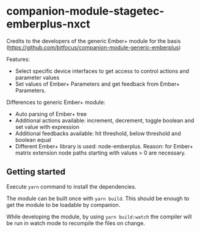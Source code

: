 # companion-module-stagetec-emberplus-nxct

Credits to the developers of the generic Ember+ module for the basis (https://github.com/bitfocus/companion-module-generic-emberplus)

Features:
- Select specific device interfaces to get access to control actions and parameter values
- Set values of Ember+ Parameters and get feedback from Ember+ Parameters.

Differences to generic Ember+ module:
- Auto parsing of Ember+ tree
- Additional actions available: increment, decrement, toggle boolean and set value with expression
- Additional feedbacks available: hit threshold, below threshold and boolean equal
- Different Ember+ library is used: node-emberplus. Reason: for Ember+ matrix extension node paths starting with values > 0 are necessary.

## Getting started

Execute `yarn` command to install the dependencies.

The module can be built once with `yarn build`. This should be enough to get the module to be loadable by companion.

While developing the module, by using `yarn build:watch` the compiler will be run in watch mode to recompile the files on change.

